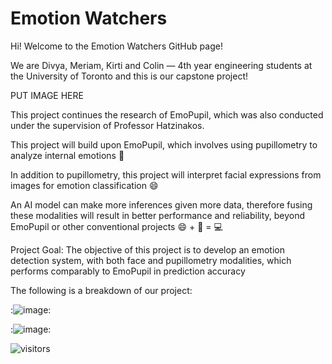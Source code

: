# Emotion Watchers

Hi! Welcome to the Emotion Watchers GitHub page! 

We are Divya, Meriam, Kirti and Colin — 4th year engineering students at the University of Toronto and this is our capstone project!

PUT IMAGE HERE

This project continues the research of EmoPupil, which was also conducted under the supervision of Professor Hatzinakos.
 
This project will build upon EmoPupil, which involves using pupillometry to analyze internal emotions 👀

In addition to pupillometry, this project will interpret facial expressions from images for emotion classification 😄

An AI model can make more inferences given more data, therefore fusing these modalities will result in better performance and reliability, beyond EmoPupil or other conventional projects 😄 + 👀 = 💻


Project Goal:
The objective of this project is to develop an emotion detection system, with both face and pupillometry modalities, which performs comparably to EmoPupil in prediction accuracy 


The following is a breakdown of our project:

:![image](https://github.com/meriam04/emotion-watchers/assets/90280208/c3cebe10-f839-4b4d-b3e7-8d42d9b710aa):

:![image](https://github.com/meriam04/emotion-watchers/assets/90280208/d7cfe8c8-c2d6-445a-bfca-b15a92ba3c30):



























![visitors](https://visitor-badge.glitch.me/badge?page_id=page.id)
